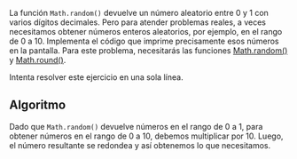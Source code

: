 
La función `Math.random()` devuelve un número aleatorio entre 0 y 1 con varios dígitos decimales. Pero para atender problemas reales, a veces necesitamos obtener números enteros aleatorios, por ejemplo, en el rango de 0 a 10. Implementa el código que imprime precisamente esos números en la pantalla. Para este problema, necesitarás las funciones [Math.random()](https://developer.mozilla.org/es/docs/Web/JavaScript/Reference/Global_Objects/Math/random) y [Math.round()](https://developer.mozilla.org/es/docs/Web/JavaScript/Reference/Global_Objects/Math/round).

Intenta resolver este ejercicio en una sola línea.

## Algoritmo

Dado que `Math.random()` devuelve números en el rango de 0 a 1, para obtener números en el rango de 0 a 10, debemos multiplicar por 10. Luego, el número resultante se redondea y así obtenemos lo que necesitamos.
